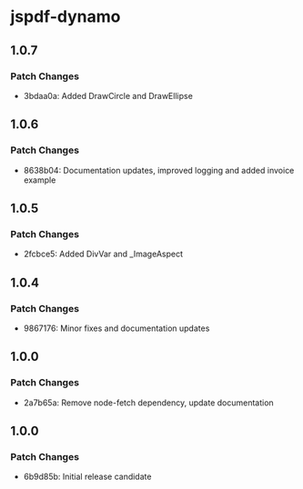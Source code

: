 # jspdf-dynamo

## 1.0.7

### Patch Changes

- 3bdaa0a: Added DrawCircle and DrawEllipse

## 1.0.6

### Patch Changes

- 8638b04: Documentation updates, improved logging and added invoice example

## 1.0.5

### Patch Changes

- 2fcbce5: Added DivVar and \_ImageAspect

## 1.0.4

### Patch Changes

- 9867176: Minor fixes and documentation updates

## 1.0.0

### Patch Changes

- 2a7b65a: Remove node-fetch dependency, update documentation

## 1.0.0

### Patch Changes

- 6b9d85b: Initial release candidate
